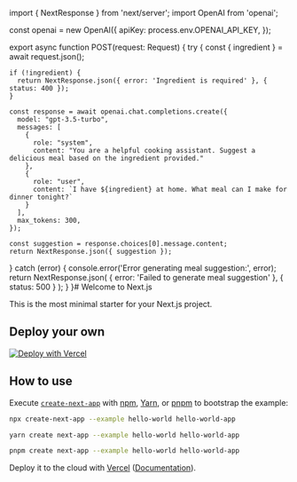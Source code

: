 import { NextResponse } from 'next/server';
import OpenAI from 'openai';

const openai = new OpenAI({
  apiKey: process.env.OPENAI_API_KEY,
});

export async function POST(request: Request) {
  try {
    const { ingredient } = await request.json();
    
    if (!ingredient) {
      return NextResponse.json({ error: 'Ingredient is required' }, { status: 400 });
    }

    const response = await openai.chat.completions.create({
      model: "gpt-3.5-turbo",
      messages: [
        {
          role: "system",
          content: "You are a helpful cooking assistant. Suggest a delicious meal based on the ingredient provided."
        },
        {
          role: "user",
          content: `I have ${ingredient} at home. What meal can I make for dinner tonight?`
        }
      ],
      max_tokens: 300,
    });

    const suggestion = response.choices[0].message.content;
    return NextResponse.json({ suggestion });
  } catch (error) {
    console.error('Error generating meal suggestion:', error);
    return NextResponse.json(
      { error: 'Failed to generate meal suggestion' },
      { status: 500 }
    );
  }
}# Welcome to Next.js

This is the most minimal starter for your Next.js project.

## Deploy your own

[![Deploy with Vercel](https://vercel.com/button)](https://vercel.com/new/clone?repository-url=https://github.com/vercel/next.js/tree/canary/examples/hello-world&project-name=hello-world&repository-name=hello-world)

## How to use

Execute [`create-next-app`](https://github.com/vercel/next.js/tree/canary/packages/create-next-app) with [npm](https://docs.npmjs.com/cli/init), [Yarn](https://yarnpkg.com/lang/en/docs/cli/create/), or [pnpm](https://pnpm.io) to bootstrap the example:

```bash
npx create-next-app --example hello-world hello-world-app
```

```bash
yarn create next-app --example hello-world hello-world-app
```

```bash
pnpm create next-app --example hello-world hello-world-app
```

Deploy it to the cloud with [Vercel](https://vercel.com/new?utm_source=github&utm_medium=readme&utm_campaign=next-example) ([Documentation](https://nextjs.org/docs/deployment)).
